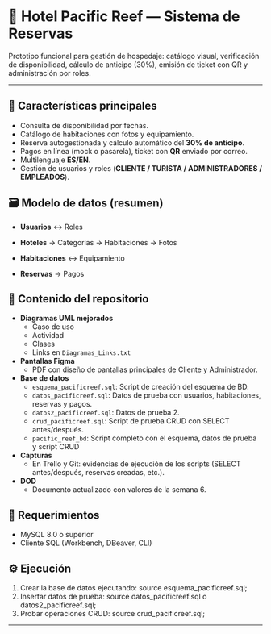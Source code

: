 # 🏨 Hotel Pacific Reef — Sistema de Reservas

Prototipo funcional para gestión de hospedaje: catálogo visual, verificación de disponibilidad, cálculo de anticipo (30%), emisión de ticket con QR y administración por roles.

---

## 🚀 Características principales
- Consulta de disponibilidad por fechas.
- Catálogo de habitaciones con fotos y equipamiento.
- Reserva autogestionada y cálculo automático del **30% de anticipo**.
- Pagos en línea (mock o pasarela), ticket con **QR** enviado por correo.
- Multilenguaje **ES/EN**.
- Gestión de usuarios y roles (**CLIENTE / TURISTA / ADMINISTRADORES / EMPLEADOS**).

## 🗃️ Modelo de datos (resumen)

- **Usuarios** ↔ Roles

- **Hoteles** → Categorías → Habitaciones → Fotos

- **Habitaciones** ↔ Equipamiento

- **Reservas** → Pagos

## 📌 Contenido del repositorio
- **Diagramas UML mejorados**
  - Caso de uso
  - Actividad
  - Clases
  - Links en `Diagramas_Links.txt`
- **Pantallas Figma**
  - PDF con diseño de pantallas principales de Cliente y Administrador.
- **Base de datos**
  - `esquema_pacificreef.sql`: Script de creación del esquema de BD.
  - `datos_pacificreef.sql`: Datos de prueba con usuarios, habitaciones, reservas y pagos.
  - `datos2_pacificreef.sql`: Datos de prueba 2.
  - `crud_pacificreef.sql`: Script de prueba CRUD con SELECT antes/después.
  - `pacific_reef_bd`: Script completo con el esquema, datos de prueba y script CRUD
- **Capturas**
  - En Trello y Git: evidencias de ejecución de los scripts (SELECT antes/después, reservas creadas, etc.).
- **DOD**
  - Documento actualizado con valores de la semana 6.
 
## 🚀 Requerimientos
- MySQL 8.0 o superior
- Cliente SQL (Workbench, DBeaver, CLI)

## ⚙️ Ejecución
1. Crear la base de datos ejecutando: source esquema_pacificreef.sql;
2. Insertar datos de prueba: source datos_pacificreef.sql o datos2_pacificreef.sql;
3. Probar operaciones CRUD: source crud_pacificreef.sql;

---

  </div>
</body>
</html>
